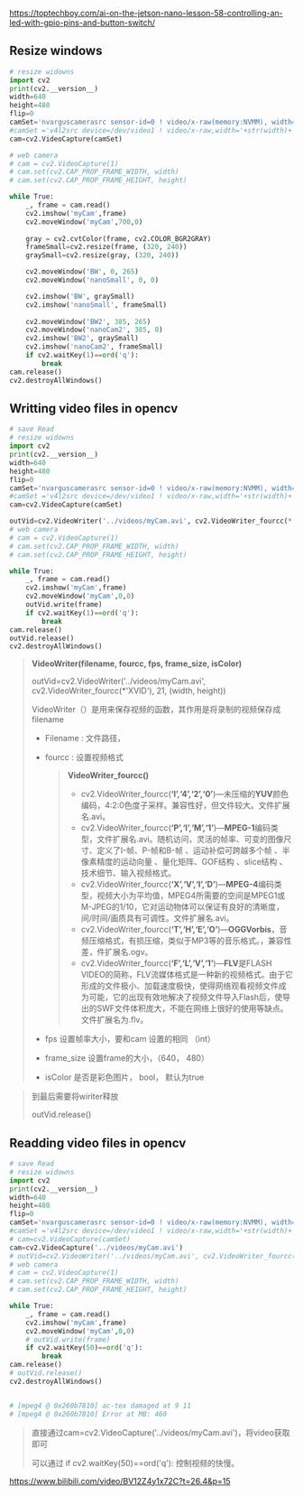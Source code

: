https://toptechboy.com/ai-on-the-jetson-nano-lesson-58-controlling-an-led-with-gpio-pins-and-button-switch/

## Resize windows

```python
# resize widowns 
import cv2
print(cv2.__version__)
width=640
height=480
flip=0
camSet='nvarguscamerasrc sensor-id=0 ! video/x-raw(memory:NVMM), width=3264, height=2464, framerate=21/1,format=NV12 ! nvvidconv flip-method='+str(flip)+' ! video/x-raw, width='+str(width)+', height='+str(height)+', format=BGRx ! videoconvert ! video/x-raw, format=BGR ! appsink'
#camSet ='v4l2src device=/dev/video1 ! video/x-raw,width='+str(width)+',height='+str(height)+',framerate=24/1 ! videoconvert ! appsink'
cam=cv2.VideoCapture(camSet)

# web camera
# cam = cv2.VideoCapture(1)
# cam.set(cv2.CAP_PROP_FRAME_WIDTH, width)
# cam.set(cv2.CAP_PROP_FRAME_HEIGHT, height)

while True:
    _, frame = cam.read()
    cv2.imshow('myCam',frame)
    cv2.moveWindow('myCam',700,0)
    
    gray = cv2.cvtColor(frame, cv2.COLOR_BGR2GRAY)
    frameSmall=cv2.resize(frame, (320, 240))
    graySmall=cv2.resize(gray, (320, 240))

    cv2.moveWindow('BW', 0, 265)
    cv2.moveWindow('nanoSmall', 0, 0)

    cv2.imshow('BW', graySmall)
    cv2.imshow('nanoSmall', frameSmall)
    
    cv2.moveWindow('BW2', 385, 265)
    cv2.moveWindow('nanoCam2', 385, 0)
    cv2.imshow('BW2', graySmall)
    cv2.imshow('nanoCam2', frameSmall)
    if cv2.waitKey(1)==ord('q'):
        break
cam.release()
cv2.destroyAllWindows()
```

##  Writting video files in opencv

```python
# save Read
# resize widowns 
import cv2
print(cv2.__version__)
width=640
height=480
flip=0
camSet='nvarguscamerasrc sensor-id=0 ! video/x-raw(memory:NVMM), width=3264, height=2464, framerate=21/1,format=NV12 ! nvvidconv flip-method='+str(flip)+' ! video/x-raw, width='+str(width)+', height='+str(height)+', format=BGRx ! videoconvert ! video/x-raw, format=BGR ! appsink'
#camSet ='v4l2src device=/dev/video1 ! video/x-raw,width='+str(width)+',height='+str(height)+',framerate=24/1 ! videoconvert ! appsink'
cam=cv2.VideoCapture(camSet)

outVid=cv2.VideoWriter('../videos/myCam.avi', cv2.VideoWriter_fourcc(*'XVID'), 21, (width, height))
# web camera
# cam = cv2.VideoCapture(1)
# cam.set(cv2.CAP_PROP_FRAME_WIDTH, width)
# cam.set(cv2.CAP_PROP_FRAME_HEIGHT, height)

while True:
    _, frame = cam.read()
    cv2.imshow('myCam',frame)
    cv2.moveWindow('myCam',0,0)
    outVid.write(frame)
    if cv2.waitKey(1)==ord('q'):
        break
cam.release()
outVid.release()
cv2.destroyAllWindows()
```

> **VideoWriter(filename, fourcc, fps, frame_size, isColor)**
>
> outVid=cv2.VideoWriter('../videos/myCam.avi', cv2.VideoWriter_fourcc(*'XVID'), 21, (width, height))
>
> VideoWriter（）是用来保存视频的函数，其作用是将录制的视频保存成 filename
>
> - Filename : 文件路径，
>
> - fourcc :  设置视频格式
>
>   > **VideoWriter_fourcc()** 
>   >
>   > - cv2.VideoWriter_fourcc(**‘I’,‘4’,‘2’,‘0’**)—未压缩的**YUV**颜色编码，4:2:0色度子采样。兼容性好，但文件较大。文件扩展名.avi。
>   > - cv2.VideoWriter_fourcc(**‘P’,‘I’,‘M’,‘1’**)—**MPEG-1**编码类型，文件扩展名.avi。随机访问，灵活的帧率、可变的图像尺寸、定义了I-帧、P-帧和B-帧 、运动补偿可跨越多个帧 、半像素精度的运动向量 、量化矩阵、GOF结构 、slice结构 、技术细节、输入视频格式。
>   > - cv2.VideoWriter_fourcc(**‘X’,‘V’,‘I’,‘D’**)—**MPEG-4**编码类型，视频大小为平均值，MPEG4所需要的空间是MPEG1或M-JPEG的1/10，它对运动物体可以保证有良好的清晰度，间/时间/画质具有可调性。文件扩展名.avi。
>   > - cv2.VideoWriter_fourcc(**‘T’,‘H’,‘E’,‘O’**)—**OGGVorbis**，音频压缩格式，有损压缩，类似于MP3等的音乐格式。，兼容性差，件扩展名.ogv。
>   > - cv2.VideoWriter_fourcc(**‘F’,‘L’,‘V’,‘1’**)—**FLV**是FLASH VIDEO的简称，FLV流媒体格式是一种新的视频格式。由于它形成的文件极小、加载速度极快，使得网络观看视频文件成为可能，它的出现有效地解决了视频文件导入Flash后，使导出的SWF文件体积庞大，不能在网络上很好的使用等缺点。文件扩展名为.flv。
>
> - fps 设置帧率大小，要和cam 设置的相同 （int）
> - frame_size 设置frame的大小，（640， 480）
> - isColor 是否是彩色图片， bool， 默认为true

> 到最后需要将wiriter释放
>
> outVid.release()

## Readding video files in opencv

```python
# save Read
# resize widowns 
import cv2
print(cv2.__version__)
width=640
height=480
flip=0
camSet='nvarguscamerasrc sensor-id=0 ! video/x-raw(memory:NVMM), width=3264, height=2464, framerate=21/1,format=NV12 ! nvvidconv flip-method='+str(flip)+' ! video/x-raw, width='+str(width)+', height='+str(height)+', format=BGRx ! videoconvert ! video/x-raw, format=BGR ! appsink'
#camSet ='v4l2src device=/dev/video1 ! video/x-raw,width='+str(width)+',height='+str(height)+',framerate=24/1 ! videoconvert ! appsink'
# cam=cv2.VideoCapture(camSet)
cam=cv2.VideoCapture('../videos/myCam.avi')
# outVid=cv2.VideoWriter('../videos/myCam.avi', cv2.VideoWriter_fourcc(*'XVID'), 21, (width, height))
# web camera
# cam = cv2.VideoCapture(1)
# cam.set(cv2.CAP_PROP_FRAME_WIDTH, width)
# cam.set(cv2.CAP_PROP_FRAME_HEIGHT, height)

while True:
    _, frame = cam.read()
    cv2.imshow('myCam',frame)
    cv2.moveWindow('myCam',0,0)
    # outVid.write(frame)
    if cv2.waitKey(50)==ord('q'):
        break
cam.release()
# outVid.release()
cv2.destroyAllWindows()


# [mpeg4 @ 0x260b7810] ac-tex damaged at 9 11
# [mpeg4 @ 0x260b7810] Error at MB: 460

```

> 直接通过cam=cv2.VideoCapture('../videos/myCam.avi')，将video获取即可
>
> 可以通过    if cv2.waitKey(50)==ord('q'): 控制视频的快慢。

https://www.bilibili.com/video/BV12Z4y1x72C?t=26.4&p=15

